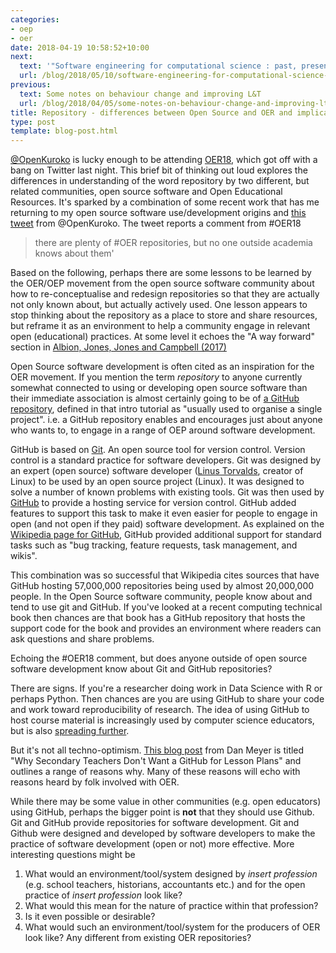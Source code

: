 ```yaml
---
categories:
- oep
- oer
date: 2018-04-19 10:58:52+10:00
next:
  text: '"Software engineering for computational science : past, present, future"'
  url: /blog/2018/05/10/software-engineering-for-computational-science-past-present-future/
previous:
  text: Some notes on behaviour change and improving L&T
  url: /blog/2018/04/05/some-notes-on-behaviour-change-and-improving-lt/
title: Repository - differences between Open Source and OER and implications
type: post
template: blog-post.html
---
```

[@OpenKuroko](https://twitter.com/OpenKuroko) is lucky enough to be attending [OER18](https://twitter.com/OpenKuroko), which got off with a bang on Twitter last night. This brief bit of thinking out loud explores the differences in understanding of the word repository by two different, but related communities, open source software and Open Educational Resources. It's sparked by a combination of some recent work that has me returning to my open source software use/development origins and [this tweet](https://twitter.com/OpenKuroko/status/986605728541495297) from @OpenKuroko. The tweet reports a comment from #OER18

> there are plenty of #OER repositories, but no one outside academia knows about them'

Based on the following, perhaps there are some lessons to be learned by the OER/OEP movement from the open source software community about how to re-conceptualise and redesign repositories so that they are actually not only known about, but actually actively used. One lesson appears to stop thinking about the repository as a place to store and share resources, but reframe it as an environment to help a community engage in relevant open (educational) practices. At some level it echoes the "A way forward" section in [Albion, Jones, Jones and Campbell (2017)](http://djon.es/blog/2017/02/23/open-educational-practice-and-preservice-teacher-education-understanding-past-practice-and-future-possibilities/)

Open Source software development is often cited as an inspiration for the OER movement. If you mention the term _repository_ to anyone currently somewhat connected to using or developing open source software than their immediate association is almost certainly going to be of [a GitHub repository](https://guides.github.com/activities/hello-world/#repository), defined in that intro tutorial as "usually used to organise a single project". i.e. a GitHub repository enables and encourages just about anyone who wants to, to engage in a range of OEP around software development.

GitHub is based on [Git](https://en.wikipedia.org/wiki/Git). An open source tool for version control. Version control is a standard practice for software developers. Git was designed by an expert (open source) software developer ([Linus Torvalds](https://en.wikipedia.org/wiki/Linus_Torvalds), creator of Linux) to be used by an open source project (Linux). It was designed to solve a number of known problems with existing tools. Git was then used by [GitHub](https://en.wikipedia.org/wiki/GitHub) to provide a hosting service for version control. GitHub added features to support this task to make it even easier for people to engage in open (and not open if they paid) software development. As explained on the [Wikipedia page for GitHub](https://en.wikipedia.org/wiki/GitHub), GitHub provided additional support for standard tasks such as "bug tracking, feature requests, task management, and wikis".

This combination was so successful that Wikipedia cites sources that have GitHub hosting 57,000,000 repositories being used by almost 20,000,000 people. In the Open Source software community, people know about and tend to use git and GitHub. If you've looked at a recent computing technical book then chances are that book has a GitHub repository that hosts the support code for the book and provides an environment where readers can ask questions and share problems.

Echoing the #OER18 comment, but does anyone outside of open source software development know about Git and GitHub repositories?

There are signs. If you're a researcher doing work in Data Science with R or perhaps Python. Then chances are you are using GitHub to share your code and work toward reproducibility of research. The idea of using GitHub to host course material is increasingly used by computer science educators, but is also [spreading further](https://www.chronicle.com/blogs/profhacker/how-to-fork-a-syllabus-on-github/39447).

But it's not all techno-optimism. [This blog post](http://blog.mrmeyer.com/2016/why-secondary-teachers-dont-want-a-github-for-lesson-plans/) from Dan Meyer is titled "Why Secondary Teachers Don't Want a GitHub for Lesson Plans" and outlines a range of reasons why. Many of these reasons will echo with reasons heard by folk involved with OER.

While there may be some value in other communities (e.g. open educators) using GitHub, perhaps the bigger point is **not** that they should use Github. Git and GitHub provide repositories for software development. Git and Github were designed and developed by software developers to make the practice of software development (open or not) more effective. More interesting questions might be

1. What would an environment/tool/system designed by _insert profession_ (e.g. school teachers, historians, accountants etc.) and for the open practice of _insert profession_ look like?
2. What would this mean for the nature of practice within that profession?
3. Is it even possible or desirable?
4. What would such an environment/tool/system for the producers of OER look like? Any different from existing OER repositories?